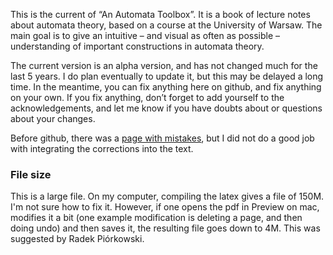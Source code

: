 This is the current of “An Automata Toolbox”. 
It is a book of lecture notes about automata theory, based on a course at the University of Warsaw. The main goal is to give an intuitive – and visual as often as possible  – understanding of important constructions in automata theory.

The current version is an alpha version, and has not changed much for the last 5 years. I do plan eventually to update it, but this may be delayed a long time. In the meantime, you can fix anything here on github, and fix anything on your own. If you fix anything, don’t forget to add yourself to the acknowledgements, and let me know if you have doubts about or questions about your changes.

Before github, there was a [page with mistakes](https://docs.google.com/document/d/1j0dWdnIakWqnFmZmwhOva8slD31YVqo1scHXjGFj3MU/edit?usp=sharing), but I did not do a good job with integrating the corrections into the text.


### File size
This is a large file. On my computer, compiling the latex gives a file of 150M. I'm not sure how to fix it. However, if one opens the pdf in Preview on mac, modifies it a bit (one example modification is deleting a page, and then doing undo) and then saves it, the resulting file goes down to 4M. This was suggested by Radek Piórkowski. 
